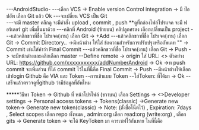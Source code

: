 ---AndroidStudio-
---เลือก VCS -> Enable version Control integration -> มี ป๊อปอัพ เลือก Git แล้ว Ok
---จะเปลี่ยน VCS เป็น Git  
---จะมี master คลิกดู จะมีคำสั่ง upload , commit , push  **ดูที่กล่องไฟล์โปรแจค จะมี ฟอร์เดอร์ git เพิ่มขึ้นมาด้วย
---คลิกที่  Android (ซ้ายบน) คลิปลูกศรลง เลือกเปลี่ยนเป็น project
---แล้วคลิกขวาที่ชื่อ โปรเจค(งาน) เลือก Git  -> +Add
---แล้วคลิกขวาที่ชื่อ โปรเจค(งาน) เลือก Git  -> Commit Directory.. ->มีหน้าต่าง ให้ใส่ ข้อความสำหรับการปรับปรุงหรืออัพเดท  "" -> Commit  เช่นใส่คำว่า Final Commit
---แล้วคลิกขวาที่ชื่อ โปรเจค(งาน) เลือก Git  -> Push -> จะมีหน้าต่างและคลิกเลือก master --Define remote -> origin ใส่ URL: <<Github>> ตัวอย่าง URL: https://github.com/xxxxxxxxxxx/addNumberAndroid -> Ok ->ท push commit จะเพิ่มส่วน ที่ได้ commit ไว้ในที่นี้คือ Final Commit -> Push
--มีหน้าต่างให้เลือกเข้าlogin Github คือ VIA และ Token
--การเข้าแบบ Token
--ใส่Token: ที่ได้มา  -> Ok 
--เสร็จแล้วตรวจดูที่github ว่ามีข้อมูลที่อัพไหม

*****วิธีหา Token -> Github ที่ หน้าโปรไฟล์  (ขวาบน) เลือก Settings -> <>Developer settings  -> Personal access tokens -> Tokens(classic) ->Generate new token-> Generate new token(classic) -> Note: (ตั้งชื่อโน็ตไว้) , Expiration: 7days , Select scopes เลือก repo ทั้งหมด , admin:org เลือก read:org (write:org) , เลือก gits -> Generate token -> จะได้ KeyToken มา ควรเซฟไว้กันหาย ในที่นี้คือ 
